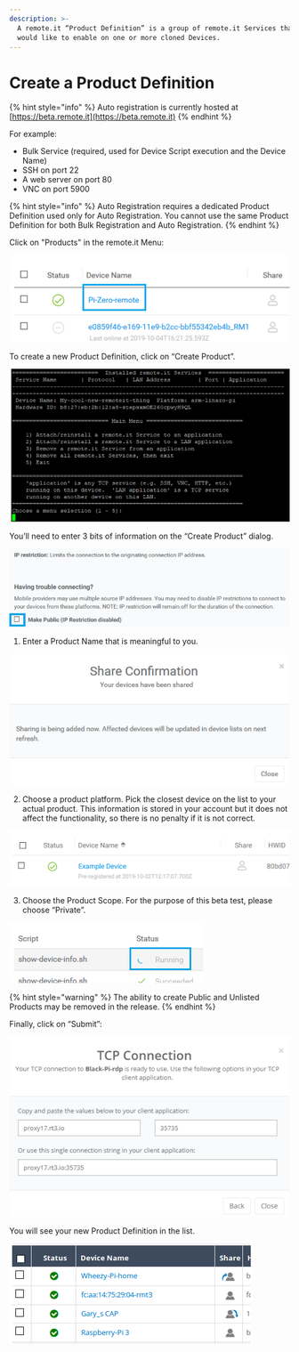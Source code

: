 ```yaml
---
description: >-
  A remote.it “Product Definition” is a group of remote.it Services that you
  would like to enable on one or more cloned Devices.
---
```


# Create a Product Definition

{% hint style="info" %}
Auto registration is currently hosted at [https://beta.remote.it](https://beta.remote.it)
{% endhint %}

For example:

* Bulk Service \(required, used for Device Script execution and the Device Name\)
* SSH on port 22
* A web server on port 80
* VNC on port 5900

{% hint style="info" %}
Auto Registration requires a dedicated Product Definition used only for Auto Registration. You cannot use the same Product Definition for both Bulk Registration and Auto Registration.
{% endhint %}

Click on "Products" in the remote.it Menu:

![](../../.gitbook/assets/image%20%28166%29.png)

To create a new Product Definition, click on “Create Product”.

![](../../.gitbook/assets/image%20%28220%29.png)

You’ll need to enter 3 bits of information on the “Create Product” dialog.

![](../../.gitbook/assets/image%20%28124%29.png)

1. Enter a Product Name that is meaningful to you.

![](../../.gitbook/assets/image%20%28427%29.png)

2. Choose a product platform.  Pick the closest device on the list to your actual product.  This information is stored in your account but it does not affect the functionality, so there is no penalty if it is not correct.

![](../../.gitbook/assets/image%20%28236%29.png)

3. Choose the Product Scope.  For the purpose of this beta test, please choose “Private”.

![](../../.gitbook/assets/image%20%28119%29.png)

{% hint style="warning" %}
The ability to create Public and Unlisted Products may be removed in the release.
{% endhint %}

Finally, click on “Submit”:

![](../../.gitbook/assets/image%20%28191%29.png)

You will see your new Product Definition in the list.

![](../../.gitbook/assets/image%20%28326%29.png)

